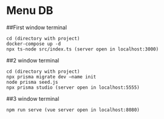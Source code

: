 # Menu DB

##First window terminal
```
cd (directory with project)
docker-compose up -d
npx ts-node src/index.ts (server open in localhost:3000)
```

##2 window terminal
```
cd (directory with project)
npx prisma migrate dev —name init
node prisma seed.js
npx prisma studio (server open in localhost:5555)
```

##3 window terminal
```
npm run serve (vue server open in localhost:8080)
```